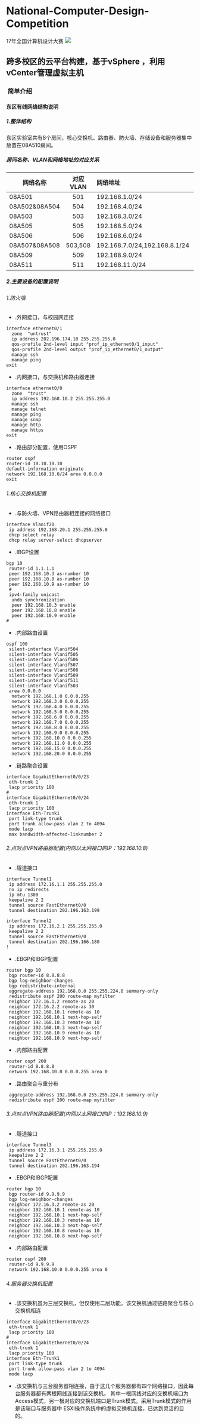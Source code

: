 # National-Computer-Design-Competition
17年全国计算机设计大赛
![](https://camo.githubusercontent.com/cc554a5f8a2dcd66369fe2841ec42249f04e6739/68747470733a2f2f7777772e70726f636573736f6e2e636f6d2f63686172745f696d6167652f3538396562623963653462306131373832383061653234622e706e67)

## 跨多校区的云平台构建，基于vSphere ，利用vCenter管理虚拟主机


###  简单介绍

#### 东区有线网络结构说明
##### 1.整体结构
东区实验室共有8个房间，核心交换机、路由器、防火墙、存储设备和服务器集中放置在08A510房间。
##### 房间名称、VLAN和网络地址的对应关系


|网络名称                 |对应VLAN|网络地址                      |网关                   |
|--------                |:------:|:--------                    |:---                   |
|08A501                  |501     |192.168.1.0/24               |192.168.1.1            |
|08A502&08A504           |504     |192.168.4.0/24               |192.168.4.1            |
|08A503                  |503     |192.168.3.0/24               |192.168.3.1            |
|08A505                  |505     |192.168.5.0/24               |192.168.5.1            |
|08A506                  |506     |192.168.6.0/24               |192.168.6.1            |
|08A507&08A508           |503,508 |192.168.7.0/24,192.168.8.1/24|192.168.7.1,192.168.8.1|
|08A509                  |509     |192.168.9.0/24               |192.168.9.1            |
|08A511                  |511     |192.168.11.0/24              |192.168.11.1           |


##### 2.主要设备的配置说明
###### 1.防火墙

- .外网接口，与校园网连接

```
interface ethernet0/1
  zone  "untrust"
  ip address 202.196.174.10 255.255.255.0
  qos-profile 2nd-level input "prof_ip_ethernet0/1_input"
  qos-profile 2nd-level output "prof_ip_ethernet0/1_output"
  manage ssh                                                        
  manage ping
exit
```

- .内网接口，与交换机和路由器连接

```
interface ethernet0/0
  zone  "trust"
  ip address 192.168.10.2 255.255.255.0
  manage ssh
  manage telnet
  manage ping
  manage snmp
  manage http
  manage https
exit
```

- .路由部分配置，使用OSPF

```
router ospf
router-id 10.10.10.10
default-information originate              
network 192.168.10.0/24 area 0.0.0.0
exit
```

###### 1.核心交换机配置

- .与防火墙、VPN路由器相连接的网络接口

```
interface Vlanif20
 ip address 192.168.20.1 255.255.255.0
 dhcp select relay
 dhcp relay server-select dhcpserver
```

- .IBGP设置

```
bgp 10
 router-id 1.1.1.1
 peer 192.168.10.3 as-number 10
 peer 192.168.10.8 as-number 10
 peer 192.168.10.9 as-number 10
 #
 ipv4-family unicast
  undo synchronization
  peer 192.168.10.3 enable
  peer 192.168.10.8 enable
  peer 192.168.10.9 enable
#
```

- .内部路由设置

```
ospf 100
 silent-interface Vlanif504
 silent-interface Vlanif505               
 silent-interface Vlanif506
 silent-interface Vlanif507
 silent-interface Vlanif508
 silent-interface Vlanif509
 silent-interface Vlanif511
 silent-interface Vlanif503
 area 0.0.0.0
  network 192.168.1.0 0.0.0.255
  network 192.168.3.0 0.0.0.255
  network 192.168.4.0 0.0.0.255
  network 192.168.5.0 0.0.0.255
  network 192.168.6.0 0.0.0.255
  network 192.168.7.0 0.0.0.255
  network 192.168.8.0 0.0.0.255
  network 192.168.9.0 0.0.0.255
  network 192.168.10.0 0.0.0.255
  network 192.168.11.0 0.0.0.255
  network 192.168.15.0 0.0.0.255
  network 192.168.20.0 0.0.0.255
```

- .链路聚合设置

```
interface GigabitEthernet0/0/23
 eth-trunk 1
 lacp priority 100                        
#
interface GigabitEthernet0/0/24
 eth-trunk 1
 lacp priority 100
interface Eth-Trunk1
 port link-type trunk
 port trunk allow-pass vlan 2 to 4094
 mode lacp
 max bandwidth-affected-linknumber 2
```

###### 2.点对点VPN路由器配置(内网以太网接口的IP：192.168.10.8)

- .隧道接口

```
interface Tunnel1
 ip address 172.16.1.1 255.255.255.0
 no ip redirects
 ip mtu 1300
 keepalive 2 2
 tunnel source FastEthernet0/0
 tunnel destination 202.196.163.199

interface Tunnel2
 ip address 172.16.2.1 255.255.255.0
 keepalive 2 2
 tunnel source FastEthernet0/0
 tunnel destination 202.196.166.180
!
```

- .EBGP和IBGP配置

```
router bgp 10
 bgp router-id 8.8.8.8
 bgp log-neighbor-changes
 bgp redistribute-internal
 aggregate-address 192.168.0.0 255.255.224.0 summary-only
 redistribute ospf 200 route-map myfilter
 neighbor 172.16.1.2 remote-as 20
 neighbor 172.16.2.2 remote-as 30
 neighbor 192.168.10.1 remote-as 10
 neighbor 192.168.10.1 next-hop-self
 neighbor 192.168.10.3 remote-as 10
 neighbor 192.168.10.3 next-hop-self
 neighbor 192.168.10.9 remote-as 10
 neighbor 192.168.10.9 next-hop-self
```

- .内部路由配置

```
router ospf 200
 router-id 8.8.8.8
 network 192.168.10.0 0.0.0.255 area 0
```

- .路由聚合与重分布

```
 aggregate-address 192.168.0.0 255.255.224.0 summary-only
 redistribute ospf 200 route-map myfilter
```

###### 3.点对点VPN路由器配置(内网以太网接口的IP：192.168.10.9)

- .隧道接口

```
interface Tunnel3
 ip address 172.16.3.1 255.255.255.0
 keepalive 2 2
 tunnel source FastEthernet0/0
 tunnel destination 202.196.163.194
```

- .EBGP和IBGP配置

```
router bgp 10
 bgp router-id 9.9.9.9
 bgp log-neighbor-changes
 neighbor 172.16.3.2 remote-as 20
 neighbor 192.168.10.1 remote-as 10
 neighbor 192.168.10.1 next-hop-self
 neighbor 192.168.10.3 remote-as 10
 neighbor 192.168.10.3 next-hop-self
 neighbor 192.168.10.8 remote-as 10
 neighbor 192.168.10.8 next-hop-self
```

- .内部路由配置

```
router ospf 200
 router-id 9.9.9.9
 network 192.168.10.0 0.0.0.255 area 0
```

###### 4.服务器交换机配置

- .该交换机虽为三层交换机，但仅使用二层功能。该交换机通过链路聚合与核心交换机相连

```
interface GigabitEthernet0/0/23
 eth-trunk 1
 lacp priority 100
#
interface GigabitEthernet0/0/24           
 eth-trunk 1
 lacp priority 100
interface Eth-Trunk1
 port link-type trunk
 port trunk allow-pass vlan 2 to 4094
 mode lacp
```

- .该交换机与三台服务器相连接，由于这几个服务器都有四个网络接口，因此每台服务器都有两根网线连接到该交换机。
其中一根网线对应的交换机端口为Access模式，另一根对应的交换机端口是Trunk模式。采用Trunk模式的作用是该端口与服务器中
ESXI操作系统中的虚拟交换机连接，已达到灵活的目的。



